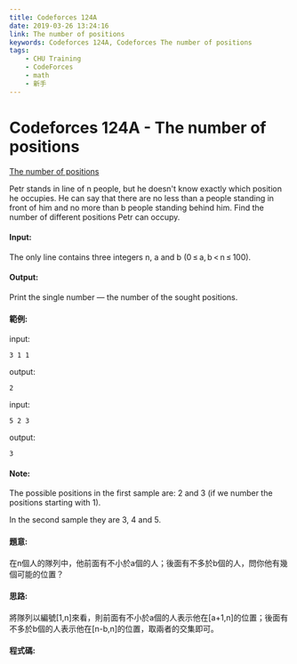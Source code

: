 ```yaml
---
title: Codeforces 124A
date: 2019-03-26 13:24:16
link: The number of positions
keywords: Codeforces 124A, Codeforces The number of positions
tags:
    - CHU Training
    - CodeForces
    - math
    - 新手
---
```

# Codeforces 124A - The number of positions
[The number of positions](https://codeforces.com/problemset/problem/124/A)

Petr stands in line of n people, but he doesn't know exactly which position he occupies. He can say that there are no less than a people standing in front of him and no more than b people standing behind him. Find the number of different positions Petr can occupy.
<!-- more -->
#### Input:
The only line contains three integers n, a and b (0 ≤ a, b < n ≤ 100).

#### Output:
Print the single number — the number of the sought positions.

#### 範例:
input:
```
3 1 1
```
output:
```
2
```
input:
```
5 2 3
```
output:
```
3
```

#### Note:
The possible positions in the first sample are: 2 and 3 (if we number the positions starting with 1).

In the second sample they are 3, 4 and 5.

#### 題意:
在n個人的隊列中，他前面有不小於a個的人；後面有不多於b個的人，問你他有幾個可能的位置？

#### 思路:
將隊列以編號[1,n]來看，則前面有不小於a個的人表示他在[a+1,n]的位置；後面有不多於b個的人表示他在[n-b,n]的位置，取兩者的交集即可。

#### 程式碼:
<script src="https://gist.github.com/Daviswww/7d368f649a7201e7031fea98970cb0bf.js"></script>

